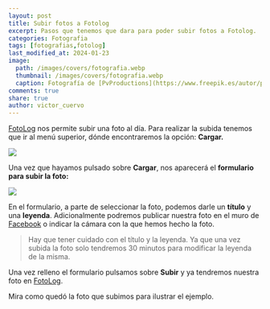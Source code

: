 ```yaml
---
layout: post
title: Subir fotos a Fotolog
excerpt: Pasos que tenemos que dara para poder subir fotos a Fotolog.
categories: Fotografia
tags: [fotografias,fotolog]
last_modified_at: 2024-01-23
image:
  path: /images/covers/fotografia.webp
  thumbnail: /images/covers/fotografia.webp
  caption: Fotografía de [PvProductions](https://www.freepik.es/autor/pvproductions)
comments: true
share: true
author: victor_cuervo
---
```


[FotoLog](https://www.ayudaenlaweb.com/fotografia/que-es-fotolog/) nos permite subir una foto al día. Para realizar la subida tenemos que ir al menú superior, dónde encontraremos la opción: **Cargar.**


![](https://www.ayudaenlaweb.com/wp-content/uploads/2010/08/fotolog_menu.png)


Una vez que hayamos pulsado sobre **Cargar**, nos aparecerá el **formulario para subir la foto:**


![](https://www.ayudaenlaweb.com/wp-content/uploads/2010/08/fotolog_cargarfoto.png)


En el formulario, a parte de seleccionar la foto, podemos darle un **título** y una **leyenda**. Adicionalmente podremos publicar nuestra foto en el muro de [Facebook](https://www.ayudaenlaweb.com/redes-sociales/que-es-facebook/) o indicar la cámara con la que hemos hecho la foto.


> Hay que tener cuidado con el título y la leyenda. Ya que una vez subida la foto solo tendremos 30 minutos para modificar la leyenda de la misma.


Una vez relleno el formulario pulsamos sobre **Subir** y ya tendremos nuestra foto en [FotoLog](https://www.ayudaenlaweb.com/fotografia/que-es-fotolog/).


Mira como quedó la foto que subimos para ilustrar el ejemplo.

